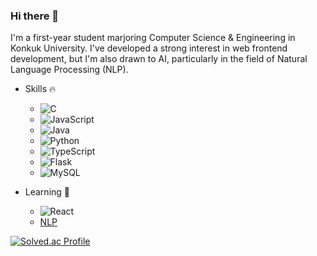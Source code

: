 ### Hi there 👋
I'm a first-year student marjoring Computer Science & Engineering in Konkuk University.
I've developed a strong interest in web frontend development, but I'm also drawn to AI, particularly in the field of Natural Language Processing (NLP).

 * Skills 🔥
   * ![C](https://img.shields.io/badge/c-%2300599C.svg?style=for-the-badge&logo=c&logoColor=white)
   * ![JavaScript](https://img.shields.io/badge/javascript-%23323330.svg?style=for-the-badge&logo=javascript&logoColor=%23F7DF1E)
   * ![Java](https://img.shields.io/badge/java-%23ED8B00.svg?style=for-the-badge&logo=openjdk&logoColor=white)
   * ![Python](https://img.shields.io/badge/python-3670A0?style=for-the-badge&logo=python&logoColor=ffdd54)
   * ![TypeScript](https://img.shields.io/badge/typescript-%23007ACC.svg?style=for-the-badge&logo=typescript&logoColor=white)
   * ![Flask](https://img.shields.io/badge/flask-%23000.svg?style=for-the-badge&logo=flask&logoColor=white)
   * ![MySQL](https://img.shields.io/badge/mysql-%2300f.svg?style=for-the-badge&logo=mysql&logoColor=white)

 * Learning 📖
   * ![React](https://img.shields.io/badge/react-%2320232a.svg?style=for-the-badge&logo=react&logoColor=%2361DAFB)
   * [NLP](https://parkcoool.notion.site/NLP-46931011304445289d4a2709a8f8588e?pvs=4)

[![Solved.ac Profile](http://mazassumnida.wtf/api/v2/generate_badge?boj=gkak1345)](https://solved.ac/gkak1345/)

